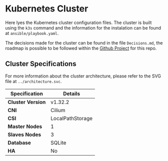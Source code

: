 # Kubernetes Cluster

Here lyes the Kubernetes cluster configuration files. The cluster is built using the `k3s` command and the information for the instalation can be found at `ansible/playbook.yaml`.

The decisions made for the cluster can be found in the file `Decisions.md`, the roadmap is possible to be followed within the [Github Project](https://github.com/users/boveloco/projects/2) for this repo.

## Cluster Specifications

For more information about the cluster architecture, please refer to the SVG file at `../architecture.svc`.

| Specification       | Details          |
| ------------------- | ---------------- |
| **Cluster Version** | v1.32.2          |
| **CNI**             | Cilium           |
| **CSI**             | LocalPathStorage |
| **Master Nodes**    | 1                |
| **Slaves Nodes**    | 3                |
| **Database**        | SQLite           |
| **HA**              | No               |
